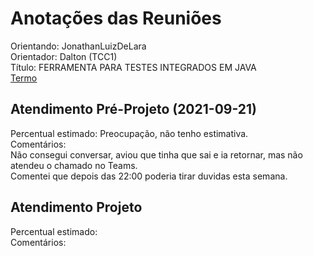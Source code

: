 # Anotações das Reuniões

Orientando: JonathanLuizDeLara  
Orientador: Dalton (TCC1)  
Título: FERRAMENTA PARA TESTES INTEGRADOS EM JAVA  
[Termo](JonathanLuizDeLara_Termo.pdf "Termo")  

## Atendimento Pré-Projeto (2021-09-21)

Percentual estimado: Preocupação, não tenho estimativa.  
Comentários:  
Não consegui conversar, aviou que tinha que sai e ia retornar, mas não atendeu o chamado no Teams.  
Comentei que depois das 22:00 poderia tirar duvidas esta semana.  

## Atendimento Projeto

Percentual estimado:  
Comentários:  
